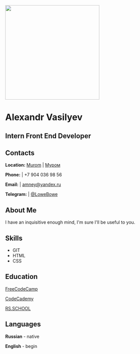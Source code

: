 <img src="https://sun9-35.userapi.com/impg/GFPOw2vc_AgAS9x8wzNvmngwBSd0-Bl2ouRSaA/9y2RkvVnwl0.jpg?size=1620x2160&quality=96&sign=a4bf2fb7104f35e2616808b38d24fca6&type=album" width="300" height="300" />

# Alexandr Vasilyev

## Intern Front End Developer

## Contacts

**Location:** [Murom](https://en.wikipedia.org/wiki/Murom) | [Муром](https://wikiway.com/russia/murom/)

**Phone:** | +7 904 036 98 56

**Email:** | amney@yandex.ru

**Telegram:** | [@LoweBowe](https://t.me/LoweBowe)

## About Me

I have an inquisitive enough mind, I'm sure I'll be useful to you.

## Skills

- GIT
- HTML
- CSS

## Education

[FreeCodeCamp](https://freecodecamp.org)

[CodeCademy](codecademy.com)

[RS.SCHOOL](https://rs.school)

## Languages

**Russian** - native

**English** - begin


